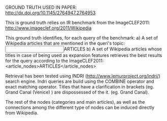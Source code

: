 GROUND TRUTH USED IN PAPER: http://dx.doi.org/10.1145/2764947.2764953

This is ground truth relies on IR benchmark from the ImageCLEF2011: http://www.imageclef.org/2011/Wikipedia

This ground truth identifies, for each query of the benchmark:
	a) A set of Wikipedia articles that are mentioned in the queri's topic: <input>ARTICLES</input>
	b) A set of Wikipedia articles whose titles in case of being used as expansion features retrieves 
	   the best results for the query according to the ImageCLEF2011: <article_nodes>ARTICLES</article_nodes>

Retrieval has been tested using INDRI (http://www.lemurproject.org/indri/) search engine.
Indri queries are build using the COMBINE operator and exact matching operator. Titles that have a clarification 
in brackets (eg. Grand Canal (Venice) ) are dispossessed of the it. (eg. Grand Canal).

The rest of the nodes (categories and main articles), as well as the connections among the different
type of nodes can be induced directly from Wikipedia.
